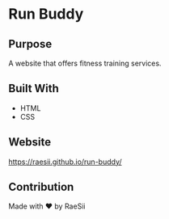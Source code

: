 # Run Buddy

## Purpose
A website that offers fitness training services.

## Built With
* HTML
* CSS

## Website
https://raesii.github.io/run-buddy/

## Contribution
Made with ❤️ by RaeSii
